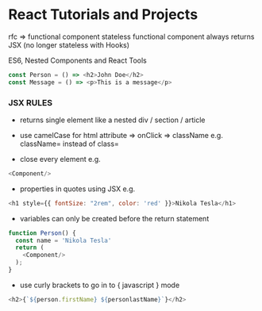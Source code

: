 # React Tutorials and Projects

rfc => functional component
stateless functional component always returns JSX (no longer stateless with Hooks)

ES6, Nested Components and React Tools
```javascript
const Person = () => <h2>John Doe</h2>
const Message = () => <p>This is a message</p>
```

### JSX RULES

- returns single element like a nested div / section / article
- use camelCase for html attribute => onClick => className e.g. className= instead of class=

- close every element e.g. 
```javascript 
<Component/>
```

- properties in quotes using JSX e.g.
```javascript
<h1 style={{ fontSize: "2rem", color: 'red' }}>Nikola Tesla</h1>
```

- variables can only be created before the return statement
```javascript
function Person() {
  const name = 'Nikola Tesla'
  return (
    <Component/>
  );
}
```

- use curly brackets to go in to { javascript } mode
```javascript
<h2>{`${person.firstName} ${personlastName}`}</h2>
```